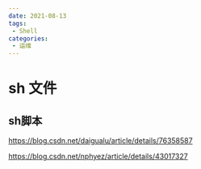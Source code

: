 ```yaml
---
date: 2021-08-13
tags:
 - Shell
categories: 
 - 运维
---
```

# sh 文件





## sh脚本

https://blog.csdn.net/daigualu/article/details/76358587

https://blog.csdn.net/nphyez/article/details/43017327